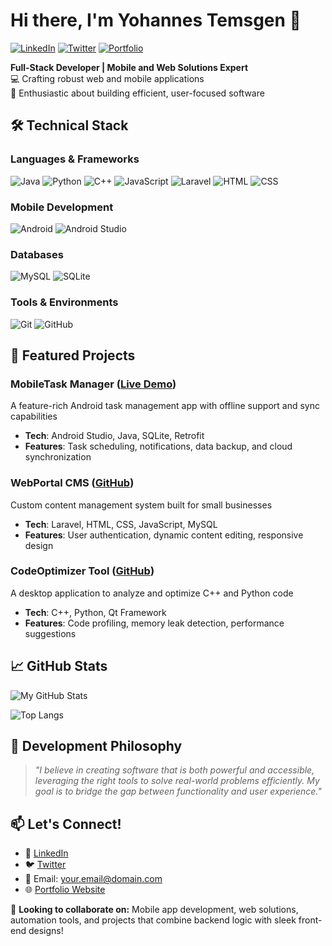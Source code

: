 # Hi there, I'm Yohannes Temsgen 👋

[![LinkedIn](https://img.shields.io/badge/LinkedIn-0077B5?style=for-the-badge&logo=linkedin&logoColor=white)](https://linkedin.com/in/yourusername)
[![Twitter](https://img.shields.io/badge/Twitter-1DA1F2?style=for-the-badge&logo=twitter&logoColor=white)](https://twitter.com/yourhandle)
[![Portfolio](https://img.shields.io/badge/Portfolio-%23000000.svg?style=for-the-badge&logo=firefox&logoColor=#FF7139)](https://yourportfolio.com)

**Full-Stack Developer | Mobile and Web Solutions Expert**  
💻 Crafting robust web and mobile applications  
🤖 Enthusiastic about building efficient, user-focused software

## 🛠 Technical Stack

### Languages & Frameworks
![Java](https://img.shields.io/badge/-Java-007396?style=flat-square&logo=java&logoColor=white)
![Python](https://img.shields.io/badge/-Python-3776AB?style=flat-square&logo=python&logoColor=white)
![C++](https://img.shields.io/badge/-C++-00599C?style=flat-square&logo=cplusplus&logoColor=white)
![JavaScript](https://img.shields.io/badge/-JavaScript-F7DF1E?style=flat-square&logo=javascript&logoColor=black)
![Laravel](https://img.shields.io/badge/-Laravel-FF2D20?style=flat-square&logo=laravel&logoColor=white)
![HTML](https://img.shields.io/badge/-HTML5-E34F26?style=flat-square&logo=html5&logoColor=white)
![CSS](https://img.shields.io/badge/-CSS3-1572B6?style=flat-square&logo=css3&logoColor=white)

### Mobile Development
![Android](https://img.shields.io/badge/-Android-3DDC84?style=flat-square&logo=android&logoColor=white)
![Android Studio](https://img.shields.io/badge/-Android%20Studio-3DDC84?style=flat-square&logo=android-studio&logoColor=white)

### Databases
![MySQL](https://img.shields.io/badge/-MySQL-4479A1?style=flat-square&logo=mysql&logoColor=white)
![SQLite](https://img.shields.io/badge/-SQLite-003B57?style=flat-square&logo=sqlite&logoColor=white)

### Tools & Environments
![Git](https://img.shields.io/badge/-Git-F05032?style=flat-square&logo=git&logoColor=white)
![GitHub](https://img.shields.io/badge/-GitHub-181717?style=flat-square&logo=github&logoColor=white)

## 🚀 Featured Projects

### MobileTask Manager ([Live Demo](link))
A feature-rich Android task management app with offline support and sync capabilities
- **Tech**: Android Studio, Java, SQLite, Retrofit
- **Features**: Task scheduling, notifications, data backup, and cloud synchronization

### WebPortal CMS ([GitHub](link))
Custom content management system built for small businesses
- **Tech**: Laravel, HTML, CSS, JavaScript, MySQL
- **Features**: User authentication, dynamic content editing, responsive design

### CodeOptimizer Tool ([GitHub](link))
A desktop application to analyze and optimize C++ and Python code
- **Tech**: C++, Python, Qt Framework
- **Features**: Code profiling, memory leak detection, performance suggestions

## 📈 GitHub Stats

![My GitHub Stats](https://github-readme-stats.vercel.app/api?username=yohannestemsgen&show_icons=true&theme=dark&count_private=true)

![Top Langs](https://github-readme-stats.vercel.app/api/top-langs/?username=yohannestemsgen&layout=compact&theme=dark)

## 🤖 Development Philosophy

> *"I believe in creating software that is both powerful and accessible, leveraging the right tools to solve real-world problems efficiently. My goal is to bridge the gap between functionality and user experience."*

## 📫 Let's Connect!

- 💼 [LinkedIn](https://linkedin.com/in/yourprofile)
- 🐦 [Twitter](https://twitter.com/yourhandle)
- 📧 Email: your.email@domain.com
- 🌐 [Portfolio Website](https://yourportfolio.com)

🔮 **Looking to collaborate on:** Mobile app development, web solutions, automation tools, and projects that combine backend logic with sleek front-end designs!
